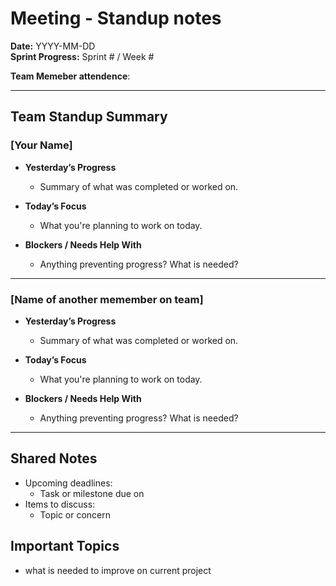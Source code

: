 # Meeting - Standup notes
**Date:** YYYY-MM-DD  
**Sprint Progress:** Sprint # / Week #

**Team Memeber attendence**:

---

## Team Standup Summary

<!-- use the way of links to "create" underlines in markdown-->
### [Your Name]
- **Yesterday’s Progress**
  - Summary of what was completed or worked on.

- **Today’s Focus**
  - What you're planning to work on today.

- **Blockers / Needs Help With**
  - Anything preventing progress? What is needed?

---

### [Name of another memember on team]
- **Yesterday’s Progress**
  - Summary of what was completed or worked on.

- **Today’s Focus**
  - What you're planning to work on today.

- **Blockers / Needs Help With**
  - Anything preventing progress? What is needed?

---


## Shared Notes
- Upcoming deadlines:
  - Task or milestone due on
- Items to discuss:
  - Topic or concern

## Important Topics
- what is needed to improve on current project
